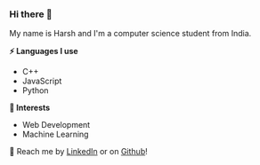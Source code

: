 ### Hi there 👋

My name is Harsh and I'm a computer science student from India.

**⚡ Languages I use** 
* C++ 
* JavaScript
* Python 

**🌱 Interests**
* Web Development 
* Machine Learning 

💬 Reach me by [LinkedIn](https://www.linkedin.com/in/harsh-bhadu-2382ba212/) or on [Github](https://github.com/cookieee1)!
